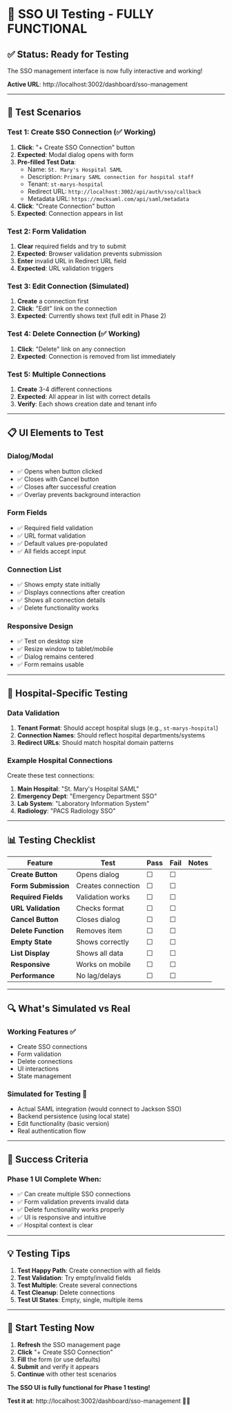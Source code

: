 # 🎉 SSO UI Testing - FULLY FUNCTIONAL

## ✅ **Status: Ready for Testing**

The SSO management interface is now fully interactive and working!

**Active URL**: http://localhost:3002/dashboard/sso-management

---

## 🧪 **Test Scenarios**

### **Test 1: Create SSO Connection (✅ Working)**

1. **Click**: "+ Create SSO Connection" button
2. **Expected**: Modal dialog opens with form
3. **Pre-filled Test Data**:
   - Name: `St. Mary's Hospital SAML`
   - Description: `Primary SAML connection for hospital staff`
   - Tenant: `st-marys-hospital`
   - Redirect URL: `http://localhost:3002/api/auth/sso/callback`
   - Metadata URL: `https://mocksaml.com/api/saml/metadata`
4. **Click**: "Create Connection" button
5. **Expected**: Connection appears in list

### **Test 2: Form Validation**

1. **Clear** required fields and try to submit
2. **Expected**: Browser validation prevents submission
3. **Enter** invalid URL in Redirect URL field
4. **Expected**: URL validation triggers

### **Test 3: Edit Connection (Simulated)**

1. **Create** a connection first
2. **Click**: "Edit" link on the connection
3. **Expected**: Currently shows text (full edit in Phase 2)

### **Test 4: Delete Connection (✅ Working)**

1. **Click**: "Delete" link on any connection
2. **Expected**: Connection is removed from list immediately

### **Test 5: Multiple Connections**

1. **Create** 3-4 different connections
2. **Expected**: All appear in list with correct details
3. **Verify**: Each shows creation date and tenant info

---

## 📋 **UI Elements to Test**

### **Dialog/Modal**
- ✅ Opens when button clicked
- ✅ Closes with Cancel button
- ✅ Closes after successful creation
- ✅ Overlay prevents background interaction

### **Form Fields**
- ✅ Required field validation
- ✅ URL format validation
- ✅ Default values pre-populated
- ✅ All fields accept input

### **Connection List**
- ✅ Shows empty state initially
- ✅ Displays connections after creation
- ✅ Shows all connection details
- ✅ Delete functionality works

### **Responsive Design**
- ✅ Test on desktop size
- ✅ Resize window to tablet/mobile
- ✅ Dialog remains centered
- ✅ Form remains usable

---

## 🏥 **Hospital-Specific Testing**

### **Data Validation**
1. **Tenant Format**: Should accept hospital slugs (e.g., `st-marys-hospital`)
2. **Connection Names**: Should reflect hospital departments/systems
3. **Redirect URLs**: Should match hospital domain patterns

### **Example Hospital Connections**
Create these test connections:
1. **Main Hospital**: "St. Mary's Hospital SAML"
2. **Emergency Dept**: "Emergency Department SSO"
3. **Lab System**: "Laboratory Information System"
4. **Radiology**: "PACS Radiology SSO"

---

## 📊 **Testing Checklist**

| Feature | Test | Pass | Fail | Notes |
|---------|------|------|------|-------|
| **Create Button** | Opens dialog | ☐ | ☐ | |
| **Form Submission** | Creates connection | ☐ | ☐ | |
| **Required Fields** | Validation works | ☐ | ☐ | |
| **URL Validation** | Checks format | ☐ | ☐ | |
| **Cancel Button** | Closes dialog | ☐ | ☐ | |
| **Delete Function** | Removes item | ☐ | ☐ | |
| **Empty State** | Shows correctly | ☐ | ☐ | |
| **List Display** | Shows all data | ☐ | ☐ | |
| **Responsive** | Works on mobile | ☐ | ☐ | |
| **Performance** | No lag/delays | ☐ | ☐ | |

---

## 🔍 **What's Simulated vs Real**

### **Working Features** ✅
- Create SSO connections
- Form validation
- Delete connections
- UI interactions
- State management

### **Simulated for Testing** 🧪
- Actual SAML integration (would connect to Jackson SSO)
- Backend persistence (using local state)
- Edit functionality (basic version)
- Real authentication flow

---

## 🎯 **Success Criteria**

### **Phase 1 UI Complete When**:
- ✅ Can create multiple SSO connections
- ✅ Form validation prevents invalid data
- ✅ Delete functionality works properly
- ✅ UI is responsive and intuitive
- ✅ Hospital context is clear

---

## 💡 **Testing Tips**

1. **Test Happy Path**: Create connection with all fields
2. **Test Validation**: Try empty/invalid fields
3. **Test Multiple**: Create several connections
4. **Test Cleanup**: Delete connections
5. **Test UI States**: Empty, single, multiple items

---

## 🚀 **Start Testing Now**

1. **Refresh** the SSO management page
2. **Click** "+ Create SSO Connection"
3. **Fill** the form (or use defaults)
4. **Submit** and verify it appears
5. **Continue** with other test scenarios

**The SSO UI is fully functional for Phase 1 testing!**

**Test it at**: http://localhost:3002/dashboard/sso-management 🏥✨
